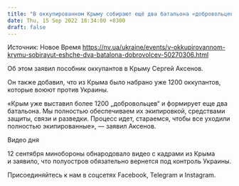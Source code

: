```yaml
---
title: "В оккупированном Крыму собирают ещё два батальона «добровольцев» на войну"
date: Thu, 15 Sep 2022 18:34:00 +0300
draft: false
---
```

Источник: Новое Время https://nv.ua/ukraine/events/v-okkupirovannom-krymu-sobirayut-eshche-dva-batalona-dobrovolcev-50270306.html


 Об этом заявил пособник оккупантов в Крыму Сергей Аксенов.

Он также добавил, что из Крыма было набрано уже 1200 оккупантов, которые воюют против Украины.

«Крым уже выставил более 1200 „добровольцев“ и формирует еще два батальона. Мы полностью обеспечиваем их экипировкой, средствами защиты, связи и разведки. Процесс идет, стараемся, чтобы все уходили полностью экипированные», — заявил Аксенов.

 Видео дня   

12 сентября минобороны обнародовало видео с кадрами из Крыма и заявило, что полуостров обязательно вернется под контроль Украины.

Присоединяйтесь к нам в соцсетях Facebook, Telegram и Instagram.
